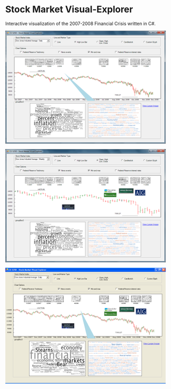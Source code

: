 # Stock Market Visual-Explorer
Interactive visualization of the 2007-2008 Financial Crisis written in C#.  

![screenshot 1](images/stock_mkt_visual_explorer_1.png)  

![screenshot 2](images/stock_mkt_visual_explorer_2.png)  

![screenshot 3](images/stock_mkt_visual_explorer_3.png)  
